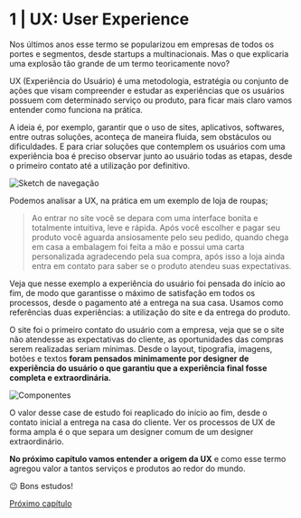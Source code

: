 # 1 | UX: User Experience
Nos últimos anos esse termo se popularizou em empresas de todos os portes e segmentos, desde startups a multinacionais. Mas o que explicaria uma explosão tão grande de um termo teoricamente novo?

UX (Experiência do Usuário) é uma metodologia, estratégia ou conjunto de ações que visam compreender e estudar as experiências que os usuários possuem com determinado serviço ou produto, para ficar mais claro vamos entender como funciona na prática.

A ideia é, por exemplo, garantir que o uso de sites, aplicativos, softwares, entre outras soluções, aconteça de maneira fluida, sem obstáculos ou dificuldades. E para criar soluções que contemplem os usuários com uma experiência boa é preciso observar junto ao usuário todas as etapas, desde o primeiro contato até a utilização por definitivo. 

![Sketch de navegação](https://blog.yooper.com.br/wp-content/uploads/2020/06/ux-design-1.jpg)

Podemos analisar a UX, na prática em um exemplo de loja de roupas;

>Ao entrar no site você se depara com uma interface bonita e totalmente intuitiva, leve e rápida. Após você escolher e pagar seu produto você aguarda ansiosamente pelo seu pedido, quando chega em casa a embalagem foi feita a mão e possui uma carta personalizada agradecendo pela sua compra, após isso a loja ainda entra em contato para saber se o produto atendeu suas expectativas.

Veja que nesse exemplo a experiência do usuário foi pensada do início ao fim, de modo que garantisse o máximo de satisfação em todos os processos, desde o pagamento até a entrega na sua casa. Usamos como referências duas experiências: a utilização do site e da entrega do produto. 

O site foi o primeiro contato do usuário com a empresa, veja que se o site não atendesse as expectativas do cliente, as oportunidades das compras serem realizadas seriam mínimas. Desde o layout, tipografia, imagens, botões e textos **foram pensados minimamente por designer de experiência do usuário o que garantiu que a experiência final fosse completa e extraordinária.**

![Componentes](https://uploads-ssl.webflow.com/600fe5430526113877753882/60d4e637b5c4b29fd6f27061_consultoria%20de%20ux%20design.jpg)

O valor desse case de estudo foi reaplicado do início ao fim, desde o contato inicial a entrega na casa do cliente. Ver os processos de UX de forma ampla é o que separa um designer comum de um designer extraordinário. 

**No próximo capítulo vamos entender a origem da UX** e como esse termo agregou valor a tantos serviços e produtos ao redor do mundo.



😉 Bons estudos!


[Próximo capítulo](../02%20%7C%20Origem%20da%20UX/2%20%7C%20Origem%20da%20UX.md)

